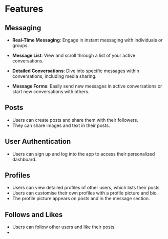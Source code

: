 
# Features

## Messaging

- **Real-Time Messaging**: Engage in instant messaging with individuals or groups.

- **Message List**: View and scroll through a list of your active conversations.

- **Detailed Conversations**: Dive into specific messages within conversations, including media sharing.
- **Message Forms**: Easily send new messages in active conversations or start new conversations with others.

## Posts 

- Users can create posts and share them with their followers.
- They can share images and text in their posts.

## User Authentication

- Users can sign up and log into the app to access their personalized dashboard.

## Profiles

- Users can view detailed profiles of other users, which lists their posts
- Users can customise their own profiles with a profile picture and bio.
- The profile picture appears on posts and in the message section.

## Follows and Likes

- Users can follow other users and like their posts.
- 

